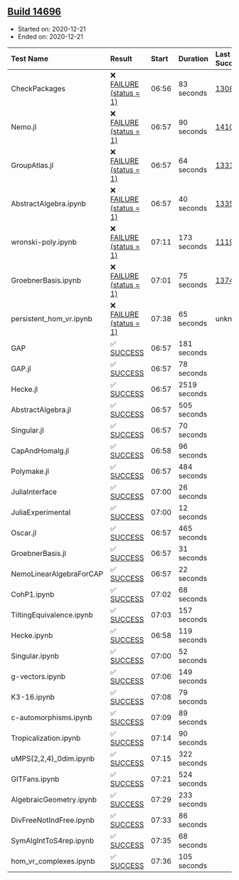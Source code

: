 ## [Build 14696](https://oscarci.mathematik.uni-kl.de/job/oscar/14696/)

* Started on: 2020-12-21
* Ended on: 2020-12-21

| Test Name    | Result | Start | Duration | Last Success | First Failure |
|:-------------|:-------|:------|:---------|:-------------|:--------------|
| CheckPackages | ❌ [FAILURE (status = 1)](https://oscarci.mathematik.uni-kl.de/job/oscar/14696/artifact/logs/build-14696/CheckPackages.log) | 06:56 | 83 seconds | [13085](https://oscarci.mathematik.uni-kl.de/job/oscar/13085/) | [13086](https://oscarci.mathematik.uni-kl.de/job/oscar/13086/) |
| Nemo.jl | ❌ [FAILURE (status = 1)](https://oscarci.mathematik.uni-kl.de/job/oscar/14696/artifact/logs/build-14696/Nemo.jl.log) | 06:57 | 90 seconds | [14101](https://oscarci.mathematik.uni-kl.de/job/oscar/14101/) | [14102](https://oscarci.mathematik.uni-kl.de/job/oscar/14102/) |
| GroupAtlas.jl | ❌ [FAILURE (status = 1)](https://oscarci.mathematik.uni-kl.de/job/oscar/14696/artifact/logs/build-14696/GroupAtlas.jl.log) | 06:57 | 64 seconds | [13311](https://oscarci.mathematik.uni-kl.de/job/oscar/13311/) | [13312](https://oscarci.mathematik.uni-kl.de/job/oscar/13312/) |
| AbstractAlgebra.ipynb | ❌ [FAILURE (status = 1)](https://oscarci.mathematik.uni-kl.de/job/oscar/14696/artifact/logs/build-14696/AbstractAlgebra.ipynb.log) | 06:57 | 40 seconds | [13355](https://oscarci.mathematik.uni-kl.de/job/oscar/13355/) | [13356](https://oscarci.mathematik.uni-kl.de/job/oscar/13356/) |
| wronski-poly.ipynb | ❌ [FAILURE (status = 1)](https://oscarci.mathematik.uni-kl.de/job/oscar/14696/artifact/logs/build-14696/wronski-poly.ipynb.log) | 07:11 | 173 seconds | [11192](https://oscarci.mathematik.uni-kl.de/job/oscar/11192/) | [11193](https://oscarci.mathematik.uni-kl.de/job/oscar/11193/) |
| GroebnerBasis.ipynb | ❌ [FAILURE (status = 1)](https://oscarci.mathematik.uni-kl.de/job/oscar/14696/artifact/logs/build-14696/GroebnerBasis.ipynb.log) | 07:01 | 75 seconds | [13748](https://oscarci.mathematik.uni-kl.de/job/oscar/13748/) | [13749](https://oscarci.mathematik.uni-kl.de/job/oscar/13749/) |
| persistent_hom_vr.ipynb | ❌ [FAILURE (status = 1)](https://oscarci.mathematik.uni-kl.de/job/oscar/14696/artifact/logs/build-14696/persistent_hom_vr.ipynb.log) | 07:38 | 65 seconds | unknown | unknown |
| GAP | ✅ [SUCCESS](https://oscarci.mathematik.uni-kl.de/job/oscar/14696/artifact/logs/build-14696/GAP.log) | 06:57 | 181 seconds |  |  |
| GAP.jl | ✅ [SUCCESS](https://oscarci.mathematik.uni-kl.de/job/oscar/14696/artifact/logs/build-14696/GAP.jl.log) | 06:57 | 78 seconds |  |  |
| Hecke.jl | ✅ [SUCCESS](https://oscarci.mathematik.uni-kl.de/job/oscar/14696/artifact/logs/build-14696/Hecke.jl.log) | 06:57 | 2519 seconds |  |  |
| AbstractAlgebra.jl | ✅ [SUCCESS](https://oscarci.mathematik.uni-kl.de/job/oscar/14696/artifact/logs/build-14696/AbstractAlgebra.jl.log) | 06:57 | 505 seconds |  |  |
| Singular.jl | ✅ [SUCCESS](https://oscarci.mathematik.uni-kl.de/job/oscar/14696/artifact/logs/build-14696/Singular.jl.log) | 06:57 | 70 seconds |  |  |
| CapAndHomalg.jl | ✅ [SUCCESS](https://oscarci.mathematik.uni-kl.de/job/oscar/14696/artifact/logs/build-14696/CapAndHomalg.jl.log) | 06:58 | 96 seconds |  |  |
| Polymake.jl | ✅ [SUCCESS](https://oscarci.mathematik.uni-kl.de/job/oscar/14696/artifact/logs/build-14696/Polymake.jl.log) | 06:57 | 484 seconds |  |  |
| JuliaInterface | ✅ [SUCCESS](https://oscarci.mathematik.uni-kl.de/job/oscar/14696/artifact/logs/build-14696/JuliaInterface.log) | 07:00 | 26 seconds |  |  |
| JuliaExperimental | ✅ [SUCCESS](https://oscarci.mathematik.uni-kl.de/job/oscar/14696/artifact/logs/build-14696/JuliaExperimental.log) | 07:00 | 12 seconds |  |  |
| Oscar.jl | ✅ [SUCCESS](https://oscarci.mathematik.uni-kl.de/job/oscar/14696/artifact/logs/build-14696/Oscar.jl.log) | 06:57 | 465 seconds |  |  |
| GroebnerBasis.jl | ✅ [SUCCESS](https://oscarci.mathematik.uni-kl.de/job/oscar/14696/artifact/logs/build-14696/GroebnerBasis.jl.log) | 06:57 | 31 seconds |  |  |
| NemoLinearAlgebraForCAP | ✅ [SUCCESS](https://oscarci.mathematik.uni-kl.de/job/oscar/14696/artifact/logs/build-14696/NemoLinearAlgebraForCAP.log) | 06:57 | 22 seconds |  |  |
| CohP1.ipynb | ✅ [SUCCESS](https://oscarci.mathematik.uni-kl.de/job/oscar/14696/artifact/logs/build-14696/CohP1.ipynb.log) | 07:02 | 68 seconds |  |  |
| TiltingEquivalence.ipynb | ✅ [SUCCESS](https://oscarci.mathematik.uni-kl.de/job/oscar/14696/artifact/logs/build-14696/TiltingEquivalence.ipynb.log) | 07:03 | 157 seconds |  |  |
| Hecke.ipynb | ✅ [SUCCESS](https://oscarci.mathematik.uni-kl.de/job/oscar/14696/artifact/logs/build-14696/Hecke.ipynb.log) | 06:58 | 119 seconds |  |  |
| Singular.ipynb | ✅ [SUCCESS](https://oscarci.mathematik.uni-kl.de/job/oscar/14696/artifact/logs/build-14696/Singular.ipynb.log) | 07:00 | 52 seconds |  |  |
| g-vectors.ipynb | ✅ [SUCCESS](https://oscarci.mathematik.uni-kl.de/job/oscar/14696/artifact/logs/build-14696/g-vectors.ipynb.log) | 07:06 | 149 seconds |  |  |
| K3-16.ipynb | ✅ [SUCCESS](https://oscarci.mathematik.uni-kl.de/job/oscar/14696/artifact/logs/build-14696/K3-16.ipynb.log) | 07:08 | 79 seconds |  |  |
| c-automorphisms.ipynb | ✅ [SUCCESS](https://oscarci.mathematik.uni-kl.de/job/oscar/14696/artifact/logs/build-14696/c-automorphisms.ipynb.log) | 07:09 | 89 seconds |  |  |
| Tropicalization.ipynb | ✅ [SUCCESS](https://oscarci.mathematik.uni-kl.de/job/oscar/14696/artifact/logs/build-14696/Tropicalization.ipynb.log) | 07:14 | 90 seconds |  |  |
| uMPS(2,2,4)_0dim.ipynb | ✅ [SUCCESS](https://oscarci.mathematik.uni-kl.de/job/oscar/14696/artifact/logs/build-14696/uMPS-2-2-4-_0dim.ipynb.log) | 07:15 | 322 seconds |  |  |
| GITFans.ipynb | ✅ [SUCCESS](https://oscarci.mathematik.uni-kl.de/job/oscar/14696/artifact/logs/build-14696/GITFans.ipynb.log) | 07:21 | 524 seconds |  |  |
| AlgebraicGeometry.ipynb | ✅ [SUCCESS](https://oscarci.mathematik.uni-kl.de/job/oscar/14696/artifact/logs/build-14696/AlgebraicGeometry.ipynb.log) | 07:29 | 233 seconds |  |  |
| DivFreeNotIndFree.ipynb | ✅ [SUCCESS](https://oscarci.mathematik.uni-kl.de/job/oscar/14696/artifact/logs/build-14696/DivFreeNotIndFree.ipynb.log) | 07:33 | 86 seconds |  |  |
| SymAlgIntToS4rep.ipynb | ✅ [SUCCESS](https://oscarci.mathematik.uni-kl.de/job/oscar/14696/artifact/logs/build-14696/SymAlgIntToS4rep.ipynb.log) | 07:35 | 68 seconds |  |  |
| hom_vr_complexes.ipynb | ✅ [SUCCESS](https://oscarci.mathematik.uni-kl.de/job/oscar/14696/artifact/logs/build-14696/hom_vr_complexes.ipynb.log) | 07:36 | 105 seconds |  |  |
